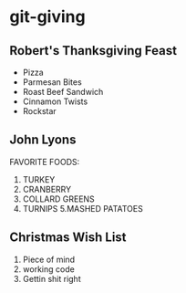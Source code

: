 # git-giving

## Robert's Thanksgiving Feast

* Pizza
* Parmesan Bites
* Roast Beef Sandwich
* Cinnamon Twists
* Rockstar

## John Lyons

FAVORITE FOODS:

1. TURKEY
2. CRANBERRY
3. COLLARD GREENS
4. TURNIPS 5.MASHED PATATOES

## Christmas Wish List

1. Piece of mind
2. working code
3. Gettin shit right

